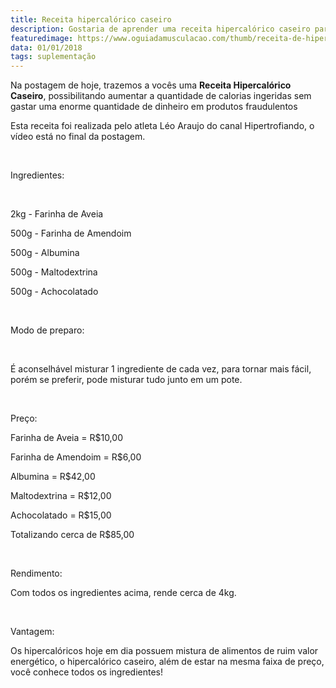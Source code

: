 ```yaml
---
title: Receita hipercalórico caseiro
description: Gostaria de aprender uma receita hipercalórico caseiro para poder consumir um produto de qualidade e baixo custo, então veja essa matéria
featuredimage: https://www.oguiadamusculacao.com/thumb/receita-de-hipercalorico-caseiro.png
data: 01/01/2018
tags: suplementação
---
```

<p>Na postagem de hoje, trazemos a vocês uma <b>Receita Hipercalórico Caseiro</b>, possibilitando aumentar a quantidade de calorias ingeridas sem gastar uma enorme quantidade de dinheiro em produtos fraudulentos</p>
<p>Esta receita foi realizada pelo atleta Léo Araujo do canal Hipertrofiando, o vídeo está no final da postagem.</p>
<br/>
<p>Ingredientes:</p>
<br/>
<p>2kg - Farinha de Aveia</p>
<p>500g - Farinha de Amendoim</p>
<p>500g - Albumina</p>
<p>500g - Maltodextrina</p>
<p>500g - Achocolatado</p>
<br/>
<p>Modo de preparo:</p>
<br/>
<p>É aconselhável misturar 1 ingrediente de cada vez, para tornar mais fácil, porém se preferir, pode misturar tudo junto em um pote.</p>
<br/>
<p>Preço:</p>
<p>Farinha de Aveia = R$10,00 </p>
<p>Farinha de Amendoim = R$6,00 </p>
<p>Albumina = R$42,00 </p>
<p>Maltodextrina = R$12,00</p>
<p>Achocolatado = R$15,00 </p>
<p>Totalizando cerca de R$85,00 </p>
<br/>
<p>Rendimento:</p>
<p>Com todos os ingredientes acima, rende cerca de 4kg.</p>
<br/>
<p>Vantagem:</p>
<p>Os hipercalóricos hoje em dia possuem mistura de alimentos de ruim valor energético, o hipercalórico caseiro, além de estar na mesma faixa de preço, você conhece todos os ingredientes!</p>
<center>
<amp-iframe width="200" height="100"
    sandbox="allow-scripts allow-same-origin"
    layout="responsive"
    frameborder="0"
    src="https://www.youtube.com/embed/FNjMzdr2Uts">
</amp-iframe>
</center>
